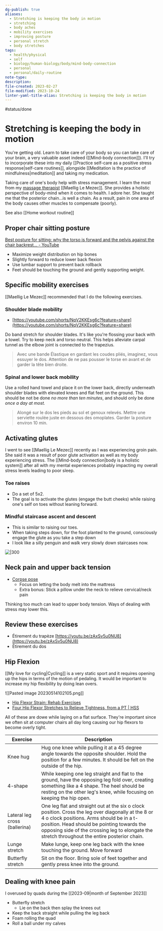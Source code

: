 ```yaml
---
dg-publish: true
aliases:
  - Stretching is keeping the body in motion
  - stretching
  - body aches
  - mobility exercises
  - improving posture
  - personal stretch
  - body stretches
tags:
  - health/physical
  - self
  - biology/human-biology/body/mind-body-connection
  - personal
  - personal/daily-routine
note-type: 
description: 
file-created: 2023-02-27
file-modified: 2023-10-24
linter-yaml-title-alias: Stretching is keeping the body in motion
---
```

#status/done

# Stretching is keeping the body in motion

You're getting old. Learn to take care of your body so you can take care of your brain, a very valuable asset indeed ([[Mind-body connection]]). I'll try to incorporate these into my daily [[Practice self-care as a positive stress response|self-care routines]], alongside [[Meditation is the practice of mindfulness|meditation]] and taking my medication.

Taking care of one's body help with stress management. I learn the most from my [massage therapist](https://massotherapiecoaching.com/) [[Maellig Le Mezec]]. She provides a holistic perspective of body-mind when it comes to health. I adore her. She taught me that the posterior chain…is well a chain. As a result, pain in one area of the body causes other muscles to compensate (poorly).

See also [[Home workout routine]]

## Proper chair sitting posture

[Best posture for sitting: why the torso is forward and the pelvis against the chair backrest... - YouTube](https://youtu.be/TOd_e5iZ9tM)

- Maximize weight distribution on hip bones
- Slightly forward to reduce lower back flexion
- Use lumbar support to prevent back rollback
- Feet should be touching the ground and gently supporting weight.

## Specific mobility exercises

[[Maellig Le Mezec]] recommended that I do the following exercises.

### Shoulder blade mobility

- [https://youtube.com/shorts/NqV2KKEsg6c?feature=share](https://youtube.com/shorts/NqV2KKEsg6c?feature=share)

Do band stretch for shoulder blades. It's like you're flossing your back with a towel. Try to keep neck and torso neutral. This helps alleviate carpal tunnel as the elbow joint is connected to the trapezius.

> Avec une bande Élastique en gardant les coudes pliés, imaginez, vous essuyer le dos. Attention de ne pas pousser le torse en avant et de garder la tête bien droite.

### Spinal and lower back mobility

Use a rolled hand towel and place it on the lower back, directly underneath shoulder blades with elevated knees and flat feet on the ground. This should be not be done *no more than ten minutes*, and should only be done *once a day at most.*

> Alongé sur le dos les pieds au sol et genoux relevés. Mettre une serviette roulée juste en dessous des omoplates. Garder la posture environ 10 min.

## Activating glutes

I went to see [[Maellig Le Mezec]] recently as I was experiencing groin pain. She said it was a result of poor glute activation as well as my body experiencing stress. The [[Mind-body connection|body is a holistic system]] after all with my mental experiences probably impacting my overall stress levels leading to poor sleep.

### Toe raises

- Do a set of 5x2.
- The goal is to activate the glutes (engage the butt cheeks) while raising one's self on toes without leaning forward.

### Mindful staircase ascent and descent

- This is similar to raising our toes.
- When taking steps down, for the foot planted to the ground, consciously engage the glute as you take a step down
- I look like a silly penguin and walk very slowly down staircases now.

![|300](https://pbs.twimg.com/ext_tw_video_thumb/1230992521813254145/pu/img/OMSUzWkwuL8LLv1D.jpg)

## Neck pain and upper back tension

- [Corpse pose](https://photos.cdn-outlet.com/yo-images/userfiles/guide/image/yoga/yoga_corpsepose_300x350.jpg)
	- Focus on letting the body melt into the mattress
	- Extra bonus: Stick a pillow under the neck to relieve cervical/neck pain

Thinking too much can lead to upper body tension. Ways of dealing with stress may lower this.

## Review these exercises

- Étirement du trapèze [https://youtu.be/zAxSv5u0NU8](https://youtu.be/zAxSv5u0NU8)
- Étirement du dos

## Hip Flexion

[[My love for cycling|Cycling]] is a very static sport and it requires opening up the hips in terms of the motion of pedaling. It would be important to increase my hip flexibility by doing lean overs.

![[Pasted image 20230514102105.png]]

- [Hip Flexor Strain: Rehab Exercises](https://myhealth.alberta.ca/Health/aftercareinformation/pages/conditions.aspx?hwid=bo1616)
- [Four Hip Flexor Stretches to Relieve Tightness, from a PT | HSS](https://www.hss.edu/article_hip-flexor-stretch.asp)

All of these are dowe while laying on a flat surface. They're important since we often sit at computer chairs all day long causing our hip flexors to become overly tight.

| Exercise                      | Description                                                                                                                                                                                                                                                                                    |
| ----------------------------- | ---------------------------------------------------------------------------------------------------------------------------------------------------------------------------------------------------------------------------------------------------------------------------------------------- |
| Knee hug                      | Hug one knee while pulling it at a 45 degree angle towards the opposite shoulder. Hold the position for a few minutes. It should be felt on the outside of the hip.                                                                                                                            |
| 4-shape                       | While keeping one leg straight and flat to the ground, have the opposing leg fold over, creating something like a 4 shape. The heel should be resting on the other leg's knee, while focusing on keeping the hip open.                                                                         |
| Lateral leg cross (ballerina) | One leg flat and straight out at the six o clock position. Cross the leg over diagonally at the 8 or 4 o clock positions. Arms should be in a t-position. Head should be pointing towards the opposing side of the crossing leg to elongate the stretch throughout the entire posterior chain. |
| Lunge stretch                 | Make lunge, keep one leg back with the knee touching the ground. Move forward                                                                                                                                                                                                                  |
| Butterfly stretch             | Sit on the floor. Bring sole of feet together and gently press knee into the ground.                                                                                                                                                                                                                                                                                               |

## Dealing with knee pain

I overused by quads during the [[2023-09|month of September 2023]]

- Butterfly stretch
	- Lie on the back then splay the knees out
- Keep the back straight while pulling the leg back
- Foam rolling the quad
- Roll a ball under my calves
